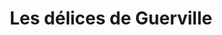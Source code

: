 ---
title: "Les délices de Guerville"
url: /guerville/les-delices-de-guerville/
shop: boulangerie
---